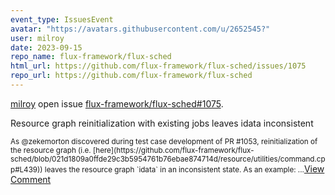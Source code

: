 ```yaml
---
event_type: IssuesEvent
avatar: "https://avatars.githubusercontent.com/u/2652545?"
user: milroy
date: 2023-09-15
repo_name: flux-framework/flux-sched
html_url: https://github.com/flux-framework/flux-sched/issues/1075
repo_url: https://github.com/flux-framework/flux-sched
---
```


<a href='https://github.com/milroy' target='_blank'>milroy</a> open issue <a href='https://github.com/flux-framework/flux-sched/issues/1075' target='_blank'>flux-framework/flux-sched#1075</a>.

<p>Resource graph reinitialization with existing jobs leaves idata inconsistent</p><small>As @zekemorton discovered during test case development of PR #1053, reinitialization of the resource graph (i.e. [here](https://github.com/flux-framework/flux-sched/blob/021d1809a0ffde29c3b5954761b76ebae874714d/resource/utilities/command.cpp#L439)) leaves the resource graph `idata` in an inconsistent state. As an example:...</small><a href='https://github.com/flux-framework/flux-sched/issues/1075' target='_blank'>View Comment</a>